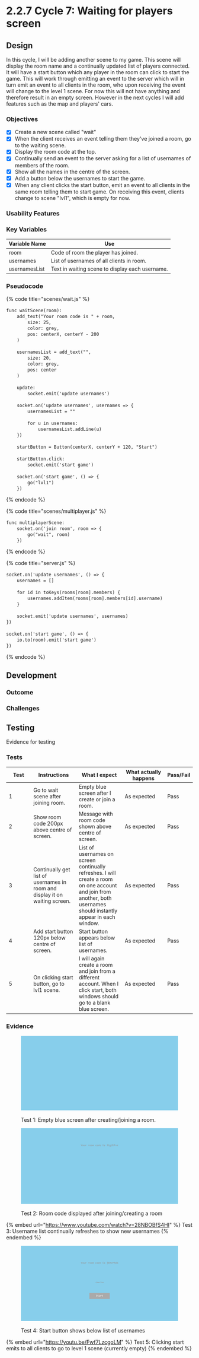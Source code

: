 # 2.2.7 Cycle 7: Waiting for players screen

## Design

In this cycle, I will be adding another scene to my game. This scene will display the room name and a continually updated list of players connected. It will have a start button which any player in the room can click to start the game. This will work through emitting an event to the server which will in turn emit an event to all clients in the room, who upon receiving the event will change to the level 1 scene. For now this will not have anything and therefore result in an empty screen. However in the next cycles I will add features such as the map and players' cars.

### Objectives

* [x] Create a new scene called "wait"
* [x] When the client receives an event telling them they've joined a room, go to the waiting scene.
* [x] Display the room code at the top.
* [x] Continually send an event to the server asking for a list of usernames of members of the room.
* [x] Show all the names in the centre of the screen.
* [x] Add a button below the usernames to start the game.
* [x] When any client clicks the start button, emit an event to all clients in the same room telling them to start game. On receiving this event, clients change to scene "lvl1", which is empty for now.

### Usability Features

### Key Variables

| Variable Name | Use                                             |
| ------------- | ----------------------------------------------- |
| room          | Code of room the player has joined.             |
| usernames     | List of usernames of all clients in room.       |
| usernamesList | Text in waiting scene to display each username. |

### Pseudocode

{% code title="scenes/wait.js" %}
```
func waitScene(room):
    add_text("Your room code is " + room, 
        size: 25, 
        color: grey,
        pos: centerX, centerY - 200
    )
    
    usernamesList = add_text("",
        size: 20,
        color: grey,
        pos: center
    )
    
    update:
        socket.emit('update usernames')
        
    socket.on('update usernames', usernames => {
        usernamesList = ""
        
        for u in usernames:
            usernamesList.addLine(u)    
    })
    
    startButton = Button(centerX, centerY + 120, "Start")
    
    startButton.click:
        socket.emit('start game')
        
    socket.on('start game', () => {
        go("lvl1")
    })
```
{% endcode %}

{% code title="scenes/multiplayer.js" %}
```
func multiplayerScene:
    socket.on('join room', room => {
        go("wait", room)
    })
```
{% endcode %}

{% code title="server.js" %}
```
socket.on('update usernames', () => {
    usernames = []
    
    for id in toKeys(rooms[room].members) {
        usernames.addItem(rooms[room].members[id].username)
    }
    
    socket.emit('update usernames', usernames)
})

socket.on('start game', () => {
    io.to(room).emit('start game')
})
```
{% endcode %}

## Development

### Outcome



### Challenges



## Testing

Evidence for testing

### Tests

<table><thead><tr><th width="95">Test</th><th width="158">Instructions</th><th width="171">What I expect</th><th width="174">What actually happens</th><th>Pass/Fail</th></tr></thead><tbody><tr><td>1</td><td>Go to wait scene after joining room.</td><td>Empty blue screen after I create or join a room.</td><td>As expected</td><td>Pass</td></tr><tr><td>2</td><td>Show room code 200px above centre of screen.</td><td>Message with room code shown above centre of screen.</td><td>As expected</td><td>Pass</td></tr><tr><td>3</td><td>Continually get list of usernames in room and display it on waiting screen.</td><td>List of usernames on screen continually refreshes. I will create a room on one account and join from another, both usernames should instantly appear in each window.</td><td>As expected</td><td>Pass</td></tr><tr><td>4</td><td>Add start button 120px below centre of screen.</td><td>Start button appears below list of usernames.</td><td>As expected</td><td>Pass</td></tr><tr><td>5</td><td>On clicking start button, go to lvl1 scene.</td><td>I will again create a room and join from a different account. When I click start, both windows should go to a blank blue screen.</td><td>As expected</td><td>Pass</td></tr></tbody></table>

### Evidence

<figure><img src="../.gitbook/assets/image.png" alt=""><figcaption><p>Test 1: Empty blue screen after creating/joining a room.</p></figcaption></figure>

<figure><img src="../.gitbook/assets/image (1).png" alt=""><figcaption><p>Test 2: Room code displayed after joining/creating a room</p></figcaption></figure>

{% embed url="https://www.youtube.com/watch?v=28NBOBfS4HI" %}
Test 3: Username list continually refreshes to show new usernames
{% endembed %}

<figure><img src="../.gitbook/assets/image (52).png" alt=""><figcaption><p>Test 4: Start button shows below list of usernames</p></figcaption></figure>

{% embed url="https://youtu.be/Fwf7LzcgoLM" %}
Test 5: Clicking start emits to all clients to go to level 1 scene (currently empty)
{% endembed %}
